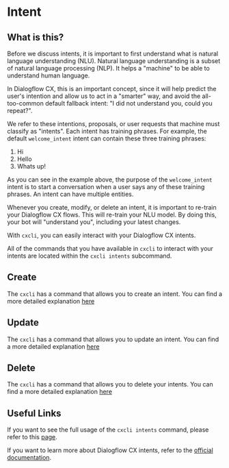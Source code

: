 # Intent

## What is this?

Before we discuss intents, it is important to first understand what is natural language understanding (NLU). Natural language understanding is a subset of natural language processing (NLP). It helps a "machine" to be able to understand human language.

In Dialogflow CX, this is an important concept, since it will help predict the user's intention and allow us to act in a "smarter" way, and avoid the all-too-common default fallback intent: "I did not understand you, could you repeat?".

We refer to these intentions, proposals, or user requests that machine must classify as "intents". Each intent has training phrases. For example, the default `welcome_intent` intent can contain these three training phrases:

1. Hi
2. Hello
3. Whats up!

As you can see in the example above, the purpose of the `welcome_intent` intent is to start a conversation when a user says any of these training phrases. An intent can have multiple entities.

Whenever you create, modify, or delete an intent, it is important to re-train your Dialogflow CX flows. This will re-train your NLU model. By doing this, your bot will "understand you", including your latest changes.

With `cxcli`, you can easily interact with your Dialogflow CX intents.

All of the commands that you have available in `cxcli` to interact with your intents are located within the `cxcli intents` subcommand.

## Create

The `cxcli` has a command that allows you to create an intent. You can find a more detailed explanation [here](/intents/create)

## Update

The `cxcli` has a command that allows you to update an intent. You can find a more detailed explanation [here](/intents/update)


## Delete

The `cxcli` has a command that allows you to delete your intents. You can find a more detailed explanation [here](/intents/delete)


## Useful Links

If you want to see the full usage of the `cxcli intents` command, please refer to this [page](/cmd/cxcli_intent).

If you want to learn more about Dialogflow CX intents, refer to the [official documentation](https://cloud.google.com/dialogflow/cx/docs/concept/intent).
